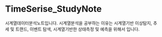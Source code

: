 # TimeSerise_StudyNote
시계열데이터분석노트입니다. 시계열분석을 공부하는 이유는 시계열기반 이상탐지, 추세 및 트랜드, 이벤트 탐색, 시계열기반한 상태측정 및 예측을 위해서 입니다.
